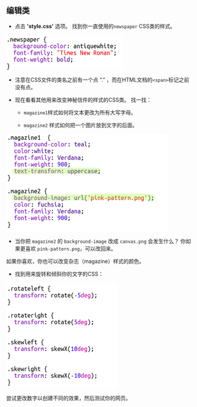 ## 编辑类

+ 点击 **'style.css'** 选项。 找到你一直使用的`newspaper` CSS类的样式。

![截屏](images/letter-newspaper.png)

+ 注意在CSS文件的类名之前有一个点 “.” ，而在HTML文档的`<span>`标记之前没有点。

+ 现在看看其他用来改变神秘信件的样式的CSS类。 找一找：
    
    + `magazine1`样式如何将文本更改为所有大写字母。
    
    + `magazine2` 样式如何把一个图片放到文字的后面。

![截屏](images/letter-magazines.png)

+ 当你把 `magazine2` 的 `background-image` 改成 `canvas.png` 会发生什么？ 你如果更喜欢 `pink-pattern.png`，可以改回来。 

如果你喜欢，你也可以改变杂志（magazine）样式的颜色。

+ 找到用来旋转和倾斜你的文字的CSS：

![截屏](images/letter-rotate-skew.png)

尝试更改数字以创建不同的效果，然后测试你的网页。